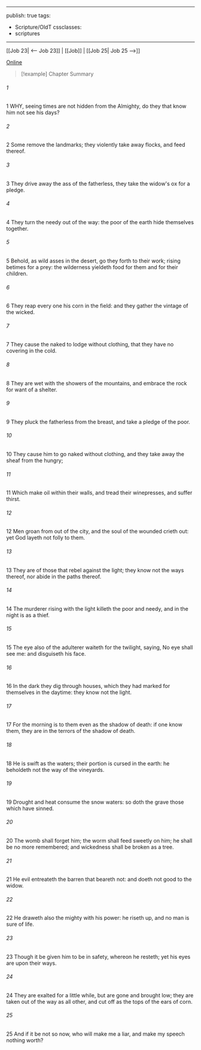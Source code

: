 

---
publish: true
tags:
  - Scripture/OldT
cssclasses:
  - scriptures
---
[[Job 23| <-- Job 23]] | [[Job]] | [[Job 25| Job 25 -->]]

[Online](https://churchofjesuschrist.org/study/scriptures/ot/job/24?lang=eng)

>[!example] Chapter Summary
>
###### 1
1 WHY, seeing times are not hidden from the Almighty, do they that know him not see his days?
###### 2
2 Some remove the landmarks; they violently take away flocks, and feed thereof.
###### 3
3 They drive away the ass of the fatherless, they take the widow's ox for a pledge.
###### 4
4 They turn the needy out of the way: the poor of the earth hide themselves together.
###### 5
5 Behold, as wild asses in the desert, go they forth to their work; rising betimes for a prey: the wilderness yieldeth food for them and for their children.
###### 6
6 They reap every one his corn in the field: and they gather the vintage of the wicked.
###### 7
7 They cause the naked to lodge without clothing, that they have no covering in the cold.
###### 8
8 They are wet with the showers of the mountains, and embrace the rock for want of a shelter.
###### 9
9 They pluck the fatherless from the breast, and take a pledge of the poor.
###### 10
10 They cause him to go naked without clothing, and they take away the sheaf from the hungry;
###### 11
11 Which make oil within their walls, and tread their winepresses, and suffer thirst.
###### 12
12 Men groan from out of the city, and the soul of the wounded crieth out: yet God layeth not folly to them.
###### 13
13 They are of those that rebel against the light; they know not the ways thereof, nor abide in the paths thereof.
###### 14
14 The murderer rising with the light killeth the poor and needy, and in the night is as a thief.
###### 15
15 The eye also of the adulterer waiteth for the twilight, saying, No eye shall see me: and disguiseth his face.
###### 16
16 In the dark they dig through houses, which they had marked for themselves in the daytime: they know not the light.
###### 17
17 For the morning is to them even as the shadow of death: if one know them, they are in the terrors of the shadow of death.
###### 18
18 He is swift as the waters; their portion is cursed in the earth: he beholdeth not the way of the vineyards.
###### 19
19 Drought and heat consume the snow waters: so doth the grave those which have sinned.
###### 20
20 The womb shall forget him; the worm shall feed sweetly on him; he shall be no more remembered; and wickedness shall be broken as a tree.
###### 21
21 He evil entreateth the barren that beareth not: and doeth not good to the widow.
###### 22
22 He draweth also the mighty with his power: he riseth up, and no man is sure of life.
###### 23
23 Though it be given him to be in safety, whereon he resteth; yet his eyes are upon their ways.
###### 24
24 They are exalted for a little while, but are gone and brought low; they are taken out of the way as all other, and cut off as the tops of the ears of corn.
###### 25
25 And if it be not so now, who will make me a liar, and make my speech nothing worth?



